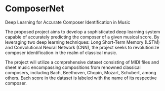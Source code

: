 # ComposerNet
Deep Learning for Accurate Composer Identification in Music

The proposed project aims to develop a sophisticated deep learning system capable of accurately predicting the composer of a given musical score. By leveraging two deep learning techniques: Long Short-Term Memory (LSTM) and Convolutional Neural Network (CNN), the project seeks to revolutionize composer identification in the realm of classical music.


The project will utilize a comprehensive dataset consisting of MIDI files and sheet music encompassing compositions from renowned classical composers, including Bach, Beethoven, Chopin, Mozart, Schubert, among others. Each score in the dataset is labeled with the name of its respective composer.
